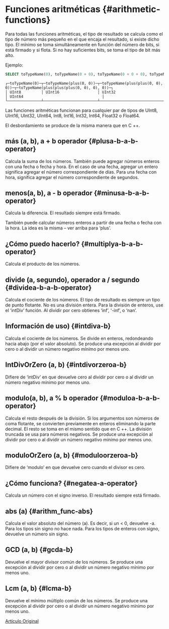 # Funciones aritméticas {#arithmetic-functions}

Para todas las funciones aritméticas, el tipo de resultado se calcula como el tipo de número más pequeño en el que encaja el resultado, si existe dicho tipo. El mínimo se toma simultáneamente en función del número de bits, si está firmado y si flota. Si no hay suficientes bits, se toma el tipo de bit más alto.

Ejemplo:

``` sql
SELECT toTypeName(0), toTypeName(0 + 0), toTypeName(0 + 0 + 0), toTypeName(0 + 0 + 0 + 0)
```

``` text
┌─toTypeName(0)─┬─toTypeName(plus(0, 0))─┬─toTypeName(plus(plus(0, 0), 0))─┬─toTypeName(plus(plus(plus(0, 0), 0), 0))─┐
│ UInt8         │ UInt16                 │ UInt32                          │ UInt64                                   │
└───────────────┴────────────────────────┴─────────────────────────────────┴──────────────────────────────────────────┘
```

Las funciones aritméticas funcionan para cualquier par de tipos de UInt8, UInt16, UInt32, UInt64, Int8, Int16, Int32, Int64, Float32 o Float64.

El desbordamiento se produce de la misma manera que en C ++.

## más (a, b), a + b operador {#plusa-b-a-b-operator}

Calcula la suma de los números.
También puede agregar números enteros con una fecha o fecha y hora. En el caso de una fecha, agregar un entero significa agregar el número correspondiente de días. Para una fecha con hora, significa agregar el número correspondiente de segundos.

## menos(a, b), a - b operador {#minusa-b-a-b-operator}

Calcula la diferencia. El resultado siempre está firmado.

También puede calcular números enteros a partir de una fecha o fecha con la hora. La idea es la misma – ver arriba para ‘plus’.

## ¿Cómo puedo hacerlo? {#multiplya-b-a-b-operator}

Calcula el producto de los números.

## divide (a, segundo), operador a / segundo {#dividea-b-a-b-operator}

Calcula el cociente de los números. El tipo de resultado es siempre un tipo de punto flotante.
No es una división entera. Para la división de enteros, use el ‘intDiv’ función.
Al dividir por cero obtienes ‘inf’, ‘-inf’, o ‘nan’.

## Información de uso) {#intdiva-b}

Calcula el cociente de los números. Se divide en enteros, redondeando hacia abajo (por el valor absoluto).
Se produce una excepción al dividir por cero o al dividir un número negativo mínimo por menos uno.

## IntDivOrZero (a, b) {#intdivorzeroa-b}

Difiere de ‘intDiv’ en que devuelve cero al dividir por cero o al dividir un número negativo mínimo por menos uno.

## modulo(a, b), a % b operador {#moduloa-b-a-b-operator}

Calcula el resto después de la división.
Si los argumentos son números de coma flotante, se convierten previamente en enteros eliminando la parte decimal.
El resto se toma en el mismo sentido que en C ++. La división truncada se usa para números negativos.
Se produce una excepción al dividir por cero o al dividir un número negativo mínimo por menos uno.

## moduloOrZero (a, b) {#moduloorzeroa-b}

Difiere de ‘modulo’ en que devuelve cero cuando el divisor es cero.

## ¿Cómo funciona? {#negatea-a-operator}

Calcula un número con el signo inverso. El resultado siempre está firmado.

## abs (a) {#arithm_func-abs}

Calcula el valor absoluto del número (a). Es decir, si un \< 0, devuelve -a. Para los tipos sin signo no hace nada. Para los tipos de enteros con signo, devuelve un número sin signo.

## GCD (a, b) {#gcda-b}

Devuelve el mayor divisor común de los números.
Se produce una excepción al dividir por cero o al dividir un número negativo mínimo por menos uno.

## Lcm (a, b) {#lcma-b}

Devuelve el mínimo múltiplo común de los números.
Se produce una excepción al dividir por cero o al dividir un número negativo mínimo por menos uno.

[Artículo Original](https://clickhouse.tech/docs/es/query_language/functions/arithmetic_functions/) <!--hide-->
